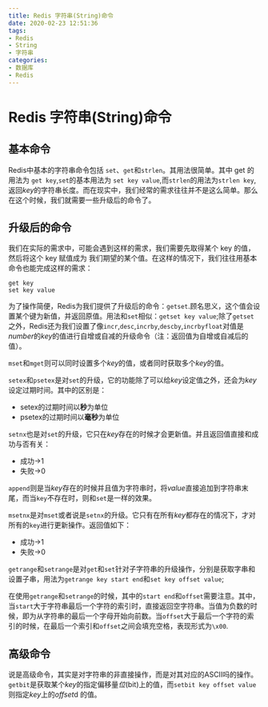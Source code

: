 ```yaml
---
title: Redis 字符串(String)命令
date: 2020-02-23 12:51:36
tags:
- Redis
- String
- 字符串
categories:
- 数据库
- Redis
---
```

# Redis 字符串(String)命令

## 基本命令

Redis中基本的字符串命令包括 `set`、`get`和`strlen`。其用法很简单。其中 get 的用法为 `get key`,`set`的基本用法为 `set key value`,而`strlen`的用法为`strlen key`,返回*key*的字符串长度。而在现实中，我们经常的需求往往并不是这么简单。那么在这个时候，我们就需要一些升级后的命令了。

## 升级后的命令

我们在实际的需求中，可能会遇到这样的需求，我们需要先取得某个 key 的值，然后将这个 key 赋值成为 我们期望的某个值。在这样的情况下，我们往往用基本命令也能完成这样的需求：

```shell
get key
set key value
```

为了操作简便，Redis为我们提供了升级后的命令：`getset`.顾名思义，这个值会设置某个键为新值，并返回原值。用法和`set`相似：`getset key value`;除了`getset`之外，Redis还为我们设置了像`incr`,`desc`,`incrby`,`descby`,`incrbyfloat`对值是*number*的*key*的值进行自增或自减的升级命令（注：返回值为自增或自减后的值）。

`mset`和`mget`则可以同时设置多个*key*的值，或者同时获取多个*key*的值。

`setex`和`psetex`是对`set`的升级，它的功能除了可以给*key*设定值之外，还会为*key*设定过期时间。其中的区别是：

+ setex的过期时间以**秒**为单位
+ psetex的过期时间以**毫秒**为单位

`setnx`也是对`set`的升级，它只在*key*存在的时候才会更新值。并且返回值直接和成功与否有关：

+ 成功->1
+ 失败->0

`append`则是当*key*存在的时候并且值为字符串时，将*value*直接追加到字符串末尾，而当`key`不存在时，则和`set`是一样的效果。

`msetnx`是对`mset`或者说是`setnx`的升级。它只有在所有*key*都存在的情况下，才对所有的`key`进行更新操作。返回值如下：

+ 成功->1
+ 失败->0

`getrange`和`setrange`是对`get`和`set`针对子字符串的升级操作，分别是获取字串和设置子串，用法为`getrange key start end`和`set key offset value`;

在使用`getrange`和`setrange`的时候，其中的`start end`和`offset`需要注意。其中，当`start`大于字符串最后一个字符的索引时，直接返回空字符串。当值为负数的时候，即为从字符串的最后一个字母开始向前数。当`offset`大于最后一个字符的索引的时候，在最后一个索引和`offset`之间会填充空格，表现形式为`\x00`.

## 高级命令

说是高级命令，其实是对字符串的非直接操作，而是对其对应的ASCII吗的操作。`getbit`是获取某个*key*的指定偏移量*位*(bit)上的值，而`setbit key offset value` 则指定*key*上的*offset*d 的值。
